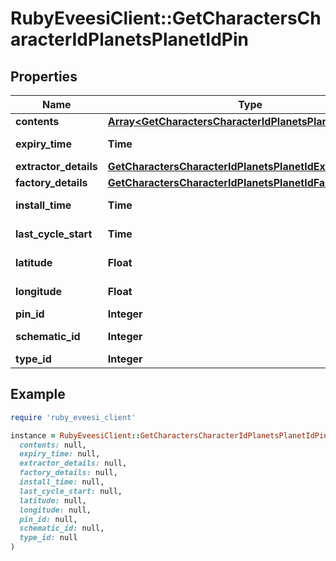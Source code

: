 # RubyEveesiClient::GetCharactersCharacterIdPlanetsPlanetIdPin

## Properties

| Name | Type | Description | Notes |
| ---- | ---- | ----------- | ----- |
| **contents** | [**Array&lt;GetCharactersCharacterIdPlanetsPlanetIdContent&gt;**](GetCharactersCharacterIdPlanetsPlanetIdContent.md) | contents array | [optional] |
| **expiry_time** | **Time** | expiry_time string | [optional] |
| **extractor_details** | [**GetCharactersCharacterIdPlanetsPlanetIdExtractorDetails**](GetCharactersCharacterIdPlanetsPlanetIdExtractorDetails.md) |  | [optional] |
| **factory_details** | [**GetCharactersCharacterIdPlanetsPlanetIdFactoryDetails**](GetCharactersCharacterIdPlanetsPlanetIdFactoryDetails.md) |  | [optional] |
| **install_time** | **Time** | install_time string | [optional] |
| **last_cycle_start** | **Time** | last_cycle_start string | [optional] |
| **latitude** | **Float** | latitude number |  |
| **longitude** | **Float** | longitude number |  |
| **pin_id** | **Integer** | pin_id integer |  |
| **schematic_id** | **Integer** | schematic_id integer | [optional] |
| **type_id** | **Integer** | type_id integer |  |

## Example

```ruby
require 'ruby_eveesi_client'

instance = RubyEveesiClient::GetCharactersCharacterIdPlanetsPlanetIdPin.new(
  contents: null,
  expiry_time: null,
  extractor_details: null,
  factory_details: null,
  install_time: null,
  last_cycle_start: null,
  latitude: null,
  longitude: null,
  pin_id: null,
  schematic_id: null,
  type_id: null
)
```

